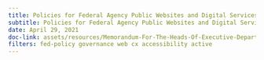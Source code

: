```yaml
---
title: Policies for Federal Agency Public Websites and Digital Services
subtitle: Policies for Federal Agency Public Websites and Digital Services
date: April 29, 2021
doc-link: assets/resources/Memorandum-For-The-Heads-Of-Executive-Departments-and-Agencies.pdf
filters: fed-policy governance web cx accessibility active
---
```

